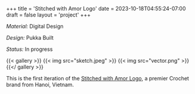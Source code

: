 +++
title = 'Stitched with Amor Logo'
date = 2023-10-18T04:55:24-07:00
draft = false
layout = 'project'
+++

_Material:_ Digital Design

_Design:_ Pukka Built

_Status:_ In progress

<!--more-->

{{< gallery >}}
    {{< img src="sketch.jpeg" >}}
    {{< img src="vector.png" >}}
{{</ gallery >}}

This is the first iteration of the [Stitched with Amor Logo](https://www.instagram.com/stitchedwithamor/),
a premier Crochet brand from Hanoi, Vietnam.
